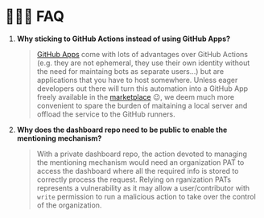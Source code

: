 🙋🏻‍♂️ FAQ
========

1. **Why sticking to GitHub Actions instead of using GitHub Apps?**

    >[GitHub Apps][1] come with lots of advantages over GitHub Actions (e.g. they are not ephemeral, they use their own
    identity without the need for maintaing bots as separate users...) but are applications that you have to host
    somewhere. Unless eager developers out there will turn this automation into a GitHub App freely available in the
    [marketplace][2] 😉, we deem much more convenient to spare the burden of maitaining a local server and offload
    the service to the GitHub runners.
    
[1]: https://docs.github.com/en/developers/apps/about-apps
[2]: https://github.com/marketplace?type=apps

2. **Why does the dashboard repo need to be public to enable the mentioning mechanism?**

   >With a private dashboard repo, the action devoted to managing the mentioning mechanism would need an organization PAT
   to access the dashboard where all the required info is stored to correctly process the request. Relying on rganization
   PATs represents a vulnerability as it may allow a user/contributor with `write` permission to run a malicious action to
   take over the control of the organization.
   
